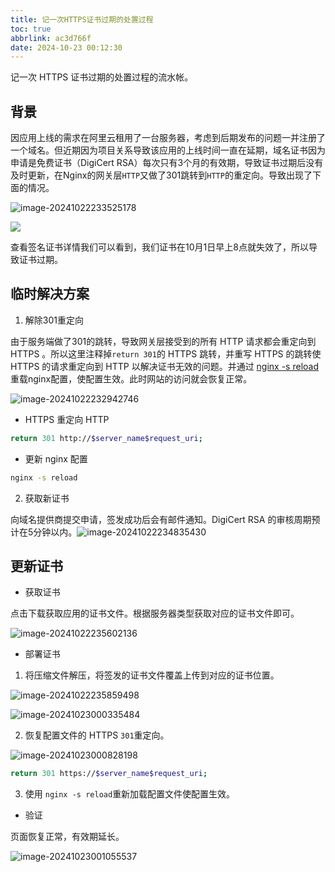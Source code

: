 ```yaml
---
title: 记一次HTTPS证书过期的处置过程
toc: true
abbrlink: ac3d766f
date: 2024-10-23 00:12:30
---
```


<meta name="referrer" content="no-referrer" />

<!--more-->

记一次 HTTPS 证书过期的处置过程的流水帐。

## 背景

因应用上线的需求在阿里云租用了一台服务器，考虑到后期发布的问题一并注册了一个域名。但近期因为项目关系导致该应用的上线时间一直在延期，域名证书因为申请是免费证书（DigiCert RSA）每次只有3个月的有效期，导致证书过期后没有及时更新，在Nginx的网关层`HTTP`又做了301跳转到`HTTP`的重定向。导致出现了下面的情况。

![image-20241022233525178](https://qiniu-image.gotojava.cn/blog/202410222335262.png)

![](https://qiniu-image.gotojava.cn/blog/202410222306643.png)

查看签名证书详情我们可以看到，我们证书在10月1日早上8点就失效了，所以导致证书过期。

## 临时解决方案

1. 解除301重定向

由于服务端做了301的跳转，导致网关层接受到的所有 HTTP 请求都会重定向到 HTTPS 。所以这里注释掉`return 301`的 HTTPS 跳转，并重写 HTTPS 的跳转使 HTTPS 的请求重定向到 HTTP 以解决证书无效的问题。并通过 <u>nginx -s reload</u> 重载nginx配置，使配置生效。此时网站的访问就会恢复正常。

![image-20241022232942746](https://qiniu-image.gotojava.cn/blog/202410222330859.png)

- HTTPS 重定向 HTTP

```bash
return 301 http://$server_name$request_uri;
```

- 更新 nginx 配置

```bash
nginx -s reload
```

2. 获取新证书

向域名提供商提交申请，签发成功后会有邮件通知。DigiCert RSA 的审核周期预计在5分钟以内。![image-20241022234835430](https://qiniu-image.gotojava.cn/blog/202410222348543.png)

## 更新证书

- 获取证书

点击下载获取应用的证书文件。根据服务器类型获取对应的证书文件即可。

![image-20241022235602136](https://qiniu-image.gotojava.cn/blog/202410222356272.png)

- 部署证书

1. 将压缩文件解压，将签发的证书文件覆盖上传到对应的证书位置。

![image-20241022235859498](https://qiniu-image.gotojava.cn/blog/202410222358664.png)

![image-20241023000335484](https://qiniu-image.gotojava.cn/blog/202410230003590.png)

2. 恢复配置文件的 HTTPS `301`重定向。

![image-20241023000828198](https://qiniu-image.gotojava.cn/blog/202410230008287.png)

```bash
return 301 https://$server_name$request_uri;
```

3. 使用 `nginx -s reload`重新加载配置文件使配置生效。

- 验证

页面恢复正常，有效期延长。

![image-20241023001055537](https://qiniu-image.gotojava.cn/blog/202410230010654.png)
